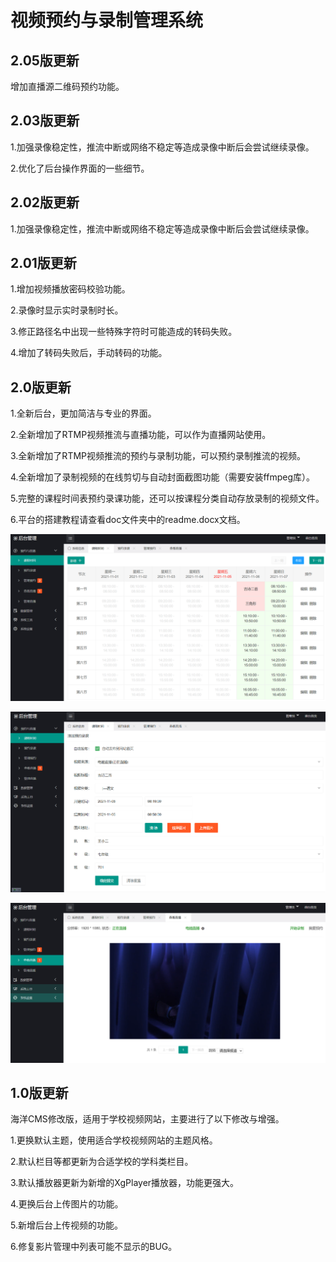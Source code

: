 # 视频预约与录制管理系统

## 2.05版更新

增加直播源二维码预约功能。

## 2.03版更新

1.加强录像稳定性，推流中断或网络不稳定等造成录像中断后会尝试继续录像。

2.优化了后台操作界面的一些细节。

## 2.02版更新

1.加强录像稳定性，推流中断或网络不稳定等造成录像中断后会尝试继续录像。

## 2.01版更新

1.增加视频播放密码校验功能。

2.录像时显示实时录制时长。

3.修正路径名中出现一些特殊字符时可能造成的转码失败。

4.增加了转码失败后，手动转码的功能。

## 2.0版更新

1.全新后台，更加简洁与专业的界面。

2.全新增加了RTMP视频推流与直播功能，可以作为直播网站使用。

3.全新增加了RTMP视频推流的预约与录制功能，可以预约录制推流的视频。

4.全新增加了录制视频的在线剪切与自动封面截图功能（需要安装ffmpeg库）。

5.完整的课程时间表预约录课功能，还可以按课程分类自动存放录制的视频文件。

6.平台的搭建教程请查看doc文件夹中的readme.docx文档。


![pic1](doc/001.png "课程时间")

![pic2](doc/002.png "预约录课")

![pic3](doc/003.png "查看直播")


## 1.0版更新

海洋CMS修改版，适用于学校视频网站，主要进行了以下修改与增强。

1.更换默认主题，使用适合学校视频网站的主题风格。

2.默认栏目等都更新为合适学校的学科类栏目。

3.默认播放器更新为新增的XgPlayer播放器，功能更强大。

4.更换后台上传图片的功能。

5.新增后台上传视频的功能。

6.修复影片管理中列表可能不显示的BUG。

